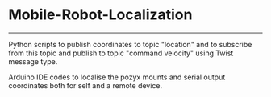 # Mobile-Robot-Localization
---------------------------

Python scripts to publish coordinates to topic "location" and to subscribe from this topic and publish to topic "command velocity" using Twist message type.

Arduino IDE codes to localise the pozyx mounts and serial output coordinates both for self and a remote device.
